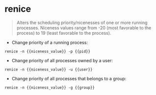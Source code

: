 # renice

> Alters the scheduling priority/nicenesses of one or more running processes. Niceness values range from -20 (most favorable to the process) to 19 (least favorable to the process).

- Change priority of a running process:

`renice -n {{niceness_value}} -p {{pid}}`

- Change priority of all processes owned by a user:

`renice -n {{niceness_value}} -u {{user}}`

- Change priority of all processes that belongs to a group:

`renice -n {{niceness_value}} -g {{group}}`
